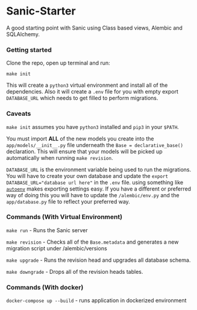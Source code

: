 # Sanic-Starter
A good starting point with Sanic using Class based views, Alembic and SQLAlchemy.


### Getting started
Clone the repo, open up terminal and run:

`make init`

This will create a `python3` virtual environment and install all of the
dependencies. Also it will create a `.env` file for you with empty export
`DATABASE_URL` which needs to get filled to perform migrations.



### Caveats
`make init` assumes you have `python3` installed and `pip3` in your `$PATH`.


You must import **ALL** of the new models you create into the
`app/models/__init__.py` file underneath the `Base = declarative_base()` declaration.
This will ensure that your models will be picked up automatically when running `make revision`.


`DATABASE_URL` is the environment variable being used to run the migrations.
You will have to create your own database and update the `export DATABASE_URL="database url here"` in the `.env` file.
using something like [`autoenv`](https://github.com/kennethreitz/autoenv) makes exporting settings easy.
If you have a different or preferred way of doing this you will have to update the
`/alembic/env.py` and the `app/database.py` file to reflect your preferred way.


### Commands (With Virtual Environment)
`make run` - Runs the Sanic server

`make revision` - Checks all of the `Base.metadata` and generates a new
migration script under /alembic/versions


`make upgrade` - Runs the revision head and upgrades all database schema.


`make downgrade` - Drops all of the revision heads tables.

### Commands (With docker)
`docker-compose up --build` - runs application in dockerized environment
